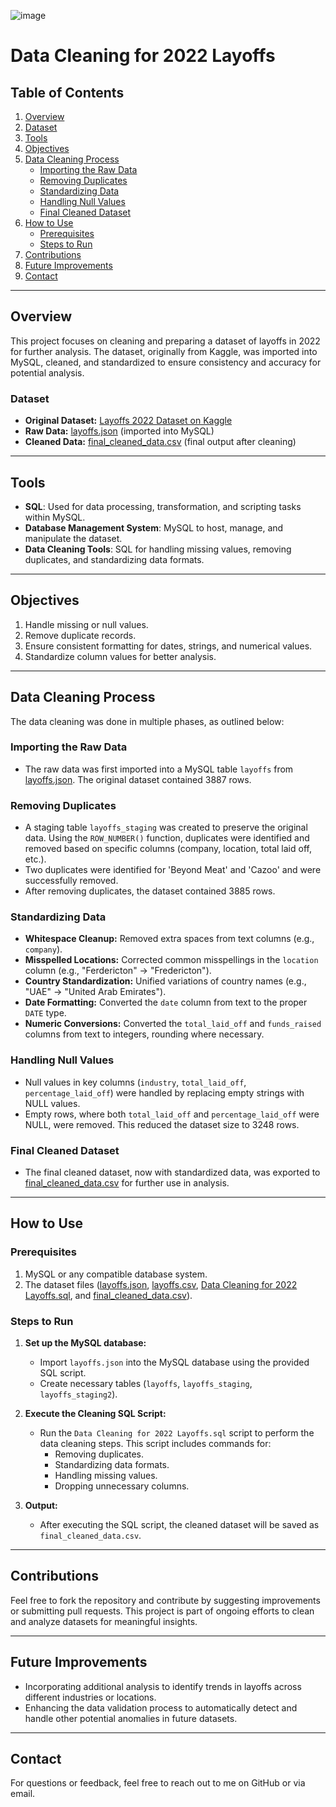 ![image](https://github.com/user-attachments/assets/e116911f-c252-4851-a0e2-6b45400a3387)

# Data Cleaning for 2022 Layoffs

## Table of Contents

1. [Overview](#overview)
2. [Dataset](#dataset)
3. [Tools](#tools)
4. [Objectives](#objectives)
5. [Data Cleaning Process](#data-cleaning-process)
   - [Importing the Raw Data](#importing-the-raw-data)
   - [Removing Duplicates](#removing-duplicates)
   - [Standardizing Data](#standardizing-data)
   - [Handling Null Values](#handling-null-values)
   - [Final Cleaned Dataset](#final-cleaned-dataset)
6. [How to Use](#how-to-use)
   - [Prerequisites](#prerequisites)
   - [Steps to Run](#steps-to-run)
7. [Contributions](#contributions)
8. [Future Improvements](#future-improvements)
9. [Contact](#contact)

---

## Overview

This project focuses on cleaning and preparing a dataset of layoffs in 2022 for further analysis. The dataset, originally from Kaggle, was imported into MySQL, cleaned, and standardized to ensure consistency and accuracy for potential analysis.

### Dataset

- **Original Dataset:** [Layoffs 2022 Dataset on Kaggle](https://www.kaggle.com/datasets/swaptr/layoffs-2022)
- **Raw Data:** [layoffs.json](https://github.com/busesimsek/SQL-Data-Cleaning-Project/blob/main/Dataset/layoffs.json) (imported into MySQL)
- **Cleaned Data:** [final_cleaned_data.csv](https://github.com/busesimsek/SQL-Data-Cleaning-Project/blob/main/final_cleaned_data.csv) (final output after cleaning)

---

## Tools

- **SQL**: Used for data processing, transformation, and scripting tasks within MySQL.
- **Database Management System**: MySQL to host, manage, and manipulate the dataset.
- **Data Cleaning Tools**: SQL for handling missing values, removing duplicates, and standardizing data formats.

---

## Objectives

1. Handle missing or null values.
2. Remove duplicate records.
3. Ensure consistent formatting for dates, strings, and numerical values.
4. Standardize column values for better analysis.

---

## Data Cleaning Process

The data cleaning was done in multiple phases, as outlined below:

### Importing the Raw Data
- The raw data was first imported into a MySQL table `layoffs` from [layoffs.json](https://github.com/busesimsek/SQL-Data-Cleaning-Project/blob/main/Dataset/layoffs.json). The original dataset contained 3887 rows.

### Removing Duplicates
- A staging table `layoffs_staging` was created to preserve the original data. Using the `ROW_NUMBER()` function, duplicates were identified and removed based on specific columns (company, location, total laid off, etc.).
- Two duplicates were identified for 'Beyond Meat' and 'Cazoo' and were successfully removed.
- After removing duplicates, the dataset contained 3885 rows.

### Standardizing Data
- **Whitespace Cleanup:** Removed extra spaces from text columns (e.g., `company`).
- **Misspelled Locations:** Corrected common misspellings in the `location` column (e.g., "Ferdericton" → "Fredericton").
- **Country Standardization:** Unified variations of country names (e.g., "UAE" → "United Arab Emirates").
- **Date Formatting:** Converted the `date` column from text to the proper `DATE` type.
- **Numeric Conversions:** Converted the `total_laid_off` and `funds_raised` columns from text to integers, rounding where necessary.

### Handling Null Values
- Null values in key columns (`industry`, `total_laid_off`, `percentage_laid_off`) were handled by replacing empty strings with NULL values.
- Empty rows, where both `total_laid_off` and `percentage_laid_off` were NULL, were removed. This reduced the dataset size to 3248 rows.

### Final Cleaned Dataset
- The final cleaned dataset, now with standardized data, was exported to [final_cleaned_data.csv](https://github.com/busesimsek/SQL-Data-Cleaning-Project/blob/main/final_cleaned_data.csv) for further use in analysis.

---

## How to Use

### Prerequisites
1. MySQL or any compatible database system.
2. The dataset files ([layoffs.json](https://github.com/busesimsek/SQL-Data-Cleaning-Project/blob/main/Dataset/layoffs.json), [layoffs.csv](https://github.com/busesimsek/SQL-Data-Cleaning-Project/blob/main/Dataset/layoffs.csv), [Data Cleaning for 2022 Layoffs.sql](https://github.com/busesimsek/SQL-Data-Cleaning-Project/blob/main/Data%20Cleaning%20for%202022%20Layoffs.sql), and [final_cleaned_data.csv](https://github.com/busesimsek/SQL-Data-Cleaning-Project/blob/main/final_cleaned_data.csv)).

### Steps to Run
1. **Set up the MySQL database:**
   - Import `layoffs.json` into the MySQL database using the provided SQL script.
   - Create necessary tables (`layoffs`, `layoffs_staging`, `layoffs_staging2`).

2. **Execute the Cleaning SQL Script:**
   - Run the `Data Cleaning for 2022 Layoffs.sql` script to perform the data cleaning steps. This script includes commands for:
     - Removing duplicates.
     - Standardizing data formats.
     - Handling missing values.
     - Dropping unnecessary columns.

3. **Output:**
   - After executing the SQL script, the cleaned dataset will be saved as `final_cleaned_data.csv`.

---

## Contributions

Feel free to fork the repository and contribute by suggesting improvements or submitting pull requests. This project is part of ongoing efforts to clean and analyze datasets for meaningful insights.

---

## Future Improvements

- Incorporating additional analysis to identify trends in layoffs across different industries or locations.
- Enhancing the data validation process to automatically detect and handle other potential anomalies in future datasets.

---

## Contact

For questions or feedback, feel free to reach out to me on GitHub or via email.
